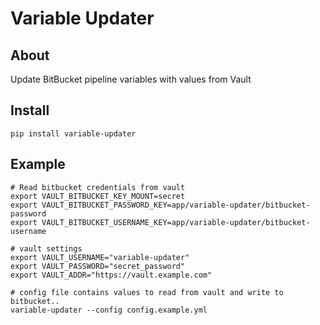 # Variable Updater

## About

Update BitBucket pipeline variables with values from Vault

## Install

```
pip install variable-updater
```

## Example

```
# Read bitbucket credentials from vault
export VAULT_BITBUCKET_KEY_MOUNT=secret
export VAULT_BITBUCKET_PASSWORD_KEY=app/variable-updater/bitbucket-password
export VAULT_BITBUCKET_USERNAME_KEY=app/variable-updater/bitbucket-username

# vault settings
export VAULT_USERNAME="variable-updater"
export VAULT_PASSWORD="secret_password"
export VAULT_ADDR="https://vault.example.com"

# config file contains values to read from vault and write to bitbucket..
variable-updater --config config.example.yml
```
